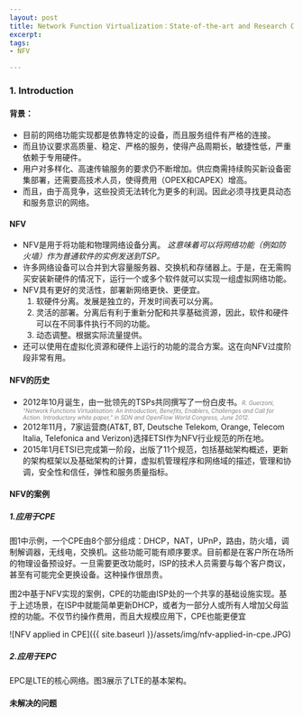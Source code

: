 ```yaml
---
layout: post
title: Network Function Virtualization：State-of-the-art and Research Challenges
excerpt: 
tags:
- NFV

---
```


### 1. Introduction

#### 背景：
* 目前的网络功能实现都是依靠特定的设备，而且服务组件有严格的连接。
* 而且协议要求高质量、稳定、严格的服务，使得产品周期长，敏捷性低，严重依赖于专用硬件。
* 用户对多样化、高速传输服务的要求仍不断增加。供应商需持续购买新设备密集部署，还需要高技术人员，使得费用（<span class="tooltip" titles="Opreating Expenses 营业费用">OPEX</span>和<span class="tooltip"  titles="Capital Expenses 资本支出">CAPEX</span>）增高。
* 而且，由于高竞争，这些投资无法转化为更多的利润。因此必须寻找更具动态和服务意识的网络。

#### NFV
* <span class="tooltip" titles="Network Function Virtualization 网络功能虚拟化">NFV</span>是用于将功能和物理网络设备分离。
*这意味着可以将网络功能（例如防火墙）作为普通软件的实例发送到TSP。*
* 许多网络设备可以合并到大容量服务器、交换机和存储器上。于是，在无需购买安装新硬件的情况下，运行一个或多个软件就可以实现一组虚拟网络功能。
* NFV具有更好的<span class="tooltip" titles="flexibility">灵活性</span>，部署新网络更快、更便宜。
	1. 软硬件分离。发展是独立的，开发时间表可以分离。
	2. 灵活的部署。分离后有利于重新分配和共享基础资源，因此，软件和硬件可以在不同事件执行不同的功能。
	3. 动态调整。根据实际流量提供。
* 还可以使用在虚拟化资源和硬件上运行的功能的混合方案。这在向NFV过度阶段非常有用。

#### NFV的历史
* 2012年10月诞生，由一批领先的<span class="tooltip" titles="Telecommunication Service Providers">TSPs</span>共同撰写了一份白皮书。*<font color="gray" size="1">R. Guerzoni, “Network Functions Virtualisation: An Introduction, Benefits, Enablers, Challenges and Call for Action. Introductory white paper,” in SDN and OpenFlow World Congress, June 2012.</font>*
* 2012年11月，7家运营商(AT&T, BT, Deutsche Telekom, Orange, Telecom Italia, Telefonica and Verizon)选择<span class="tooltip" titles="European Telecommunications Standards Institute 欧洲电信标准协会">ETSI</span>作为NFV行业规范的所在地。
* 2015年1月ETSI已完成第一阶段，出版了11个规范，包括基础架构概述，更新的架构框架以及基础架构的计算，虚拟机管理程序和网络域的描述，管理和协调，安全性和信任，弹性和服务质量指标。

#### NFV的案例
##### 1.应用于<span class="tooltip" titles="Customer Premises Equipment 客户端">CPE</span>
图1中示例，一个CPE由8个部分组成：<span class="tooltip" titles="Dynamic Host Configuration Protocol 动态主机配置协议">DHCP</span>，<span class="tooltip" titles="Network Address Translation 网络地址转换">NAT</span>，<span class="tooltip" titles="Universal Plug and Play 通用即插即用">UPnP</span>，路由，防火墙，调制解调器，无线电，交换机。这些功能可能有顺序要求。目前都是在客户所在场所的物理设备预设好。一旦需要更改功能时，<span class="tooltip" titles="Internet Service Provider 互联网服务提供商">ISP</span>的技术人员需要与每个客户商议，甚至有可能完全更换设备。这种操作很昂贵。

图2中基于NFV实现的案例，CPE的功能由ISP处的一个共享的基础设施实现。基于上述场景，在ISP中就能简单更新DHCP，或者为一部分人或所有人增加父母监控的功能。不仅节约操作费用，而且大规模应用下，CPE也能更便宜

![NFV applied in CPE]({{ site.baseurl }}/assets/img/nfv-applied-in-cpe.JPG)

##### 2.应用于<span class="tooltip" titles="Evolved Packet Core Network 分组核心网">EPC</span>
EPC是<span class="tooltip" titles="Long Term Evolution">LTE</span>的核心网络。图3展示了LTE的基本架构。

#### 未解决的问题





